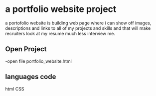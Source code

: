 # a portfolio website project

a portofolio website is building web page where i can show off images, descriptions and links to all of my projects and skills
and that will make recruiters look at my resume much less interview me.



## Open Project 

-open file portfolio_website.html


## languages code

html 
CSS